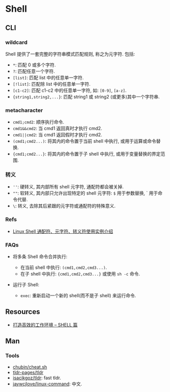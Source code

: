 # Shell
## CLI
### wildcard
Shell 提供了一套完整的字符串模式匹配规则, 称之为元字符. 包括:

* `*`: 匹配 0 或多个字符.
* `?`: 匹配任意一个字符.
* `[list]`: 匹配 list 中的任意单一字符.
* `[!list]`: 匹配除 list 中的任意单一字符.
* `[c1-c2]`: 匹配 c1-c2 中的任意单一字符, 如: `[0-9]`, `[a-z]`.
* `{string1,string2,...}`: 匹配 string1 或 string2 (或更多)其中一个字符串.

### metacharacter
* `cmd1;cmd2`: 顺序执行命令.
* `cmd1&&cmd2`: 当 cmd1 返回真时才执行 cmd2.
* `cmd1||cmd2`: 当 cmd1 返回假时才执行 cmd2.
* `(cmd1;cmd2...)`: 将其内的命令置于当前 shell 中执行, 或用于运算或命令替换.
* `{cmd1;cmd2...}`: 将其内的命令置于子 shell 中执行, 或用于变量替换的界定范围.

### 转义
* `''`: 硬转义, 其内部所有 shell 元字符, 通配符都会被关掉.
* `""`: 软转义, 其内部只允许出现特定的 shell 元字符: `$` 用于参数替换, ` 用于命令代替.
* `\`: 转义, 去除其后紧跟的元字符或通配符的特殊意义.


### Refs
* [Linux Shell 通配符、元字符、转义符使用实例介绍](https://www.cnblogs.com/chengmo/archive/2010/10/17/1853344.html)

### FAQs
* 将多条 Shell 命令合并执行:
    * 在当前 shell 中执行: `(cmd1,cmd2,cmd3...)`.
    * 在子 shell 中执行: `{cmd1,cmd2,cmd3...}` 或使用 `sh -c` 命令.

* 运行子 Shell:
    * `exec`: 重新启动一个新的 shell(而不是子 shell) 来运行命令.

## Resources
* [打造高效的工作环境 – SHELL 篇](https://coolshell.cn/articles/19219.html)


## Man
### Tools
* [chubin/cheat.sh](https://github.com/chubin/cheat.sh)
* [tldr-pages/tldr](https://github.com/tldr-pages/tldr)
* [isacikgoz/tldr](https://github.com/isacikgoz/tldr): fast tldr.
* [jaywcjlove/linux-command](https://github.com/jaywcjlove/linux-command): 中文.